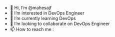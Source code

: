- 👋 Hi, I’m @mahesajf
- 👀 I’m interested in DevOps Engineer
- 🌱 I’m currently learning DevOps
- 💞️ I’m looking to collaborate on DevOps Engineer
- 📫 How to reach me :
  
<!---
mahesajf/mahesajf is a ✨ special ✨ repository because its `README.md` (this file) appears on your GitHub profile.
You can click the Preview link to take a look at your changes.
--->
